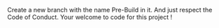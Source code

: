 Create a new branch with the name Pre-Build in it.
And just respect the Code of Conduct.
Your welcome to code for this project !
